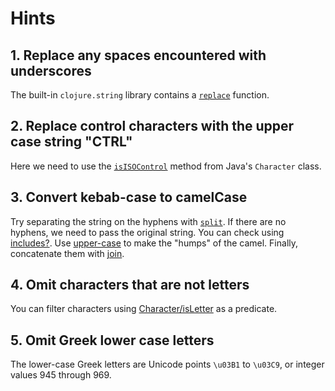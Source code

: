 # Hints

## 1. Replace any spaces encountered with underscores

The built-in `clojure.string` library contains a [`replace`][str-replace] function.

## 2. Replace control characters with the upper case string "CTRL"

Here we need to use the [`isISOControl`][java-ctrl] method from Java's `Character` class.

## 3. Convert kebab-case to camelCase

Try separating the string on the hyphens with [`split`][str-split].
If there are no hyphens, we need to pass the original string. You can check using [includes?][str-includes]. Use [upper-case][str-upper-case] to make the "humps" of the camel. Finally, concatenate them with [join][str-join].

## 4. Omit characters that are not letters

You can filter characters using [Character/isLetter][java-isletter] as a predicate.

## 5. Omit Greek lower case letters

The lower-case Greek letters are Unicode points `\u03B1` to `\u03C9`, or integer values 945 through 969.

[str-join]: https://clojuredocs.org/clojure.string/join
[str-upper-case]: https://clojuredocs.org/clojure.string/upper-case
[str-includes]: https://clojuredocs.org/clojure.string/includes_q
[str-split]: https://clojuredocs.org/clojure.string/split
[str-replace]: https://clojuredocs.org/clojure.string/replace
[java-ctrl]: https://docs.oracle.com/javase/8/docs/api/java/lang/Character.html#isISOControl-char-
[java-isletter]: https://docs.oracle.com/en/java/javase/17/docs/api/java.base/java/lang/Character.html#isLetter(char)